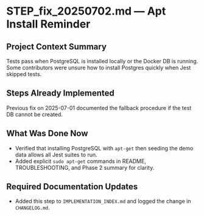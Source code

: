 # STEP_fix_20250702.md — Apt Install Reminder

## Project Context Summary
Tests pass when PostgreSQL is installed locally or the Docker DB is running. Some contributors were unsure how to install Postgres quickly when Jest skipped tests.

## Steps Already Implemented
Previous fix on 2025-07-01 documented the fallback procedure if the test DB cannot be created.

## What Was Done Now
- Verified that installing PostgreSQL with `apt-get` then seeding the demo data allows all Jest suites to run.
- Added explicit `sudo apt-get` commands in README, TROUBLESHOOTING, and Phase 2 summary for clarity.

## Required Documentation Updates
- Added this step to `IMPLEMENTATION_INDEX.md` and logged the change in `CHANGELOG.md`.
